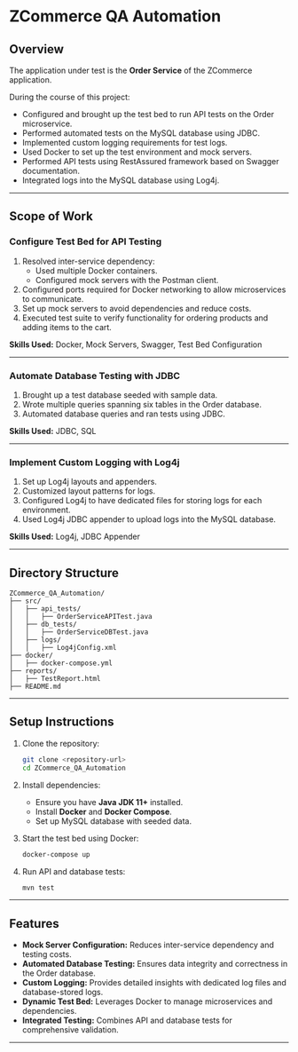 # ZCommerce QA Automation

## Overview

The application under test is the **Order Service** of the ZCommerce application.

During the course of this project:

- Configured and brought up the test bed to run API tests on the Order microservice.
- Performed automated tests on the MySQL database using JDBC.
- Implemented custom logging requirements for test logs.
- Used Docker to set up the test environment and mock servers.
- Performed API tests using RestAssured framework based on Swagger documentation.
- Integrated logs into the MySQL database using Log4j.

---

## Scope of Work

### Configure Test Bed for API Testing

1. Resolved inter-service dependency:
   - Used multiple Docker containers.
   - Configured mock servers with the Postman client.
2. Configured ports required for Docker networking to allow microservices to communicate.
3. Set up mock servers to avoid dependencies and reduce costs.
4. Executed test suite to verify functionality for ordering products and adding items to the cart.

**Skills Used:** Docker, Mock Servers, Swagger, Test Bed Configuration

---

### Automate Database Testing with JDBC

1. Brought up a test database seeded with sample data.
2. Wrote multiple queries spanning six tables in the Order database.
3. Automated database queries and ran tests using JDBC.

**Skills Used:** JDBC, SQL

---

### Implement Custom Logging with Log4j

1. Set up Log4j layouts and appenders.
2. Customized layout patterns for logs.
3. Configured Log4j to have dedicated files for storing logs for each environment.
4. Used Log4j JDBC appender to upload logs into the MySQL database.

**Skills Used:** Log4j, JDBC Appender

---

## Directory Structure

```
ZCommerce_QA_Automation/
├── src/
│   ├── api_tests/
│   │   ├── OrderServiceAPITest.java
│   ├── db_tests/
│   │   ├── OrderServiceDBTest.java
│   ├── logs/
│   │   ├── Log4jConfig.xml
├── docker/
│   ├── docker-compose.yml
├── reports/
│   ├── TestReport.html
├── README.md
```

---

## Setup Instructions

1. Clone the repository:
   ```bash
   git clone <repository-url>
   cd ZCommerce_QA_Automation
   ```

2. Install dependencies:
   - Ensure you have **Java JDK 11+** installed.
   - Install **Docker** and **Docker Compose**.
   - Set up MySQL database with seeded data.

3. Start the test bed using Docker:
   ```bash
   docker-compose up
   ```

4. Run API and database tests:
   ```bash
   mvn test
   ```

---

## Features

- **Mock Server Configuration:** Reduces inter-service dependency and testing costs.
- **Automated Database Testing:** Ensures data integrity and correctness in the Order database.
- **Custom Logging:** Provides detailed insights with dedicated log files and database-stored logs.
- **Dynamic Test Bed:** Leverages Docker to manage microservices and dependencies.
- **Integrated Testing:** Combines API and database tests for comprehensive validation.

---


